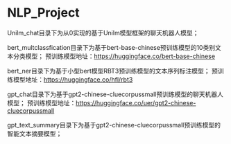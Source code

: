 # NLP_Project
Unilm_chat目录下为从0实现的基于Unilm模型框架的聊天机器人模型；


bert_multclassfication目录下为基于bert-base-chinese预训练模型的10类别文本分类模型；
预训练模型地址：https://huggingface.co/bert-base-chinese

bert_ner目录下为基于小型bert模型RBT3预训练模型的文本序列标注模型；
预训练模型地址：https://huggingface.co/hfl/rbt3

gpt_chat目录下为基于gpt2-chinese-cluecorpussmall预训练模型的聊天机器人模型；
预训练模型地址：https://huggingface.co/uer/gpt2-chinese-cluecorpussmall

gpt_text_summary目录下为基于gpt2-chinese-cluecorpussmall预训练模型的智能文本摘要模型；
